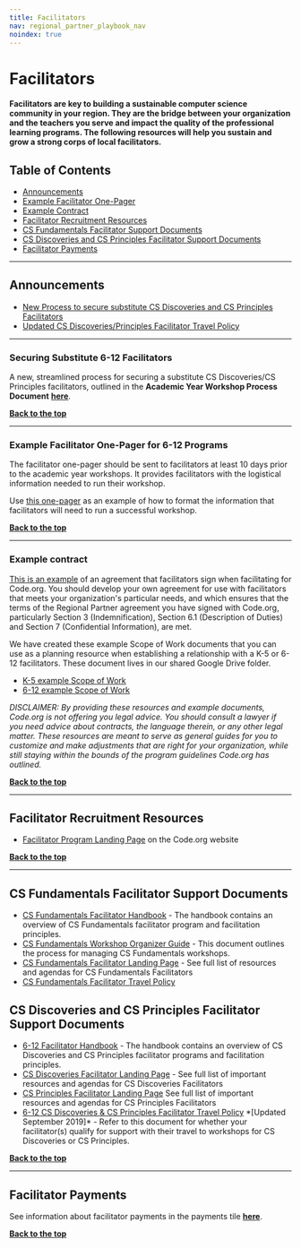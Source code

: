 ```yaml
---
title: Facilitators
nav: regional_partner_playbook_nav
noindex: true
---
```


<a id="top"></a>

# Facilitators


#### Facilitators are key to building a sustainable computer science community in your region. They are the bridge between your organization and the teachers you serve and impact the quality of the professional learning programs. The following resources will help you sustain and grow a strong corps of local facilitators.

## Table of Contents
- [Announcements](#announce)
- [Example Facilitator One-Pager](#page)
- [Example Contract](#contract)
- [Facilitator Recruitment Resources](#recruitment)
- [CS Fundamentals Facilitator Support Documents](#k-5docs)
- [CS Discoveries and CS Principles Facilitator Support Documents](#6-12docs)
- [Facilitator Payments](#pay)

________________
<a id="announce"></a>
## Announcements
- [New Process to secure substitute CS Discoveries and CS Principles Facilitators](#subfac)
- [Updated CS Discoveries/Principles Facilitator Travel Policy](#6-12docs)



________________

<a id="subfac"></a>
### Securing Substitute 6-12 Facilitators
A new, streamlined process for securing a substitute CS Discoveries/CS Principles facilitators, outlined in the **Academic Year Workshop Process Document** <a href="https://docs.google.com/document/d/1P1IhiMVgGCGZFVaof9bdc7pRKmTK0ZOQTOw0KDkhMxs/edit#heading=h.bjz40tsn2qt" target=_blank>**here**</a>.

[**Back to the top**](#top)
________________
<a id="page"></a>
### Example Facilitator One-Pager for 6-12 Programs
The facilitator one-pager should be sent to facilitators at least 10 days prior to the academic year workshops. It provides facilitators with the logistical information needed to run their workshop.

Use <a href="https://docs.google.com/document/d/1FobsNOHi91ioe5ZoCeiWNgDslQkTPF4w31j2ii8q4Bk/edit" target=_blank>this one-pager</a> as an example of how to format the information that facilitators will need to run a successful workshop.


[**Back to the top**](#top)
________________
<a id="contract"></a>
### Example contract
[This is an example](https://docs.google.com/document/d/12xtLUisQB0VJHQAxtNBVUcFYJzT9uXXuMKPrJ5ChLsw/view) of an agreement that facilitators sign when facilitating for Code.org. You should develop your own agreement for use with facilitators that meets your organization's particular needs, and which ensures that the terms of the Regional Partner agreement you have signed with Code.org, particularly Section 3 (Indemnification), Section 6.1 (Description of Duties) and Section 7 (Confidential Information), are met.

We have created these example Scope of Work documents that you can use as a planning resource when establishing a relationship with a K-5 or 6-12 facilitators. These document lives in our shared Google Drive folder.

- <a href="https://docs.google.com/document/d/1sdGbB5BSBTjjjjC6abIjAO4XzznXVvgwQe95CRL_c6E/edit?usp=sharing" target=_blank>K-5 example Scope of Work</a>
-  <a href="https://docs.google.com/document/d/1JM9UmPcwLUv_lCDAdFtX3jBst4B34ll-zQukaGl34Kc/edit" target=_blank>6-12 example Scope of Work</a>


*DISCLAIMER: By providing these resources and example documents, Code.org is not offering you legal advice. You should consult a lawyer if you need advice about contracts, the language therein, or any other legal matter. These resources are meant to serve as general guides for you to customize and make adjustments that are right for your organization, while still staying within the bounds of the program guidelines Code.org has outlined.*

[**Back to the top**](#top)
________________
<a id="recruitment"></a>
## Facilitator Recruitment Resources

- [Facilitator Program Landing Page](https://code.org/facilitator) on the Code.org website

[**Back to the top**](#top)
________________
<a id="k-5docs"></a>
## CS Fundamentals Facilitator Support Documents

<ul>
 <li><a href="https://docs.google.com/document/d/15OeABLkGfF4tOutKA4NydDuoigAhVwN0RAXm9x_DIRE/preview", target=_"blank">CS Fundamentals Facilitator Handbook</a> - The handbook contains an overview of CS Fundamentals facilitator program and facilitation principles.</li>
 <li><a href="https://docs.google.com/document/d/1hmaqhTvLjl7b_TKjaGF8O3RgirGYMJLA-AZ9yDGBLEw/preview", target=_"blank">CS Fundamentals Workshop Organizer Guide</a> - This document outlines the process for managing CS Fundamentals workshops.</li>
 <li><a href="https://curriculum.code.org/plcsf/", target=_"blank">CS Fundamentals Facilitator Landing Page</a> - See full list of resources and agendas for CS Fundamentals Facilitators</li>
 <li><a href="/educate/regional-partner/playbook/payments#csftravel", target=_"blank">CS Fundamentals Facilitator Travel Policy</a></li> 
</ul>


<a id="6-12docs"></a>

## CS Discoveries and CS Principles Facilitator Support Documents

<ul>
 <li><a href="https://docs.google.com/document/d/1_pIaekAxOXnVUO4KYnnlmgH-Bna3f046MidrD9gYnZI/preview", target=_"blank">6-12 Facilitator Handbook</a> - The handbook contains an overview of CS Discoveries and CS Principles facilitator programs and facilitation principles.</li>
 <li><a href="https://curriculum.code.org/plcsd/", target=_"blank">CS Discoveries Facilitator Landing Page</a> - See full list of important resources and agendas for CS Discoveries Facilitators</li>
 <li><a href="https://curriculum.code.org/plcsp/", target=_"blank">CS Principles Facilitator Landing Page</a> See full list of important resources and agendas for CS Principles Facilitators</li>
 <li><a href="https://docs.google.com/document/d/1ichRN3P8XU71Ksr6VjejS6uYDK9yL3SMqEQjchm7xSo/edit", target=_"blank">6-12 CS Discoveries & CS Principles Facilitator Travel Policy</a> *[Updated September 2019]* - Refer to this document for whether your facilitator(s) qualify for support with their travel to workshops for CS Discoveries or CS Principles.</li>
</ul>

[**Back to the top**](#top)

________________
<a id="pay"></a>
## Facilitator Payments

See information about facilitator payments in the payments tile <a href="https://code.org/educate/regional-partner/playbook/payments#facilitators" target=_blank>**here**</a>.


[**Back to the top**](#top)
